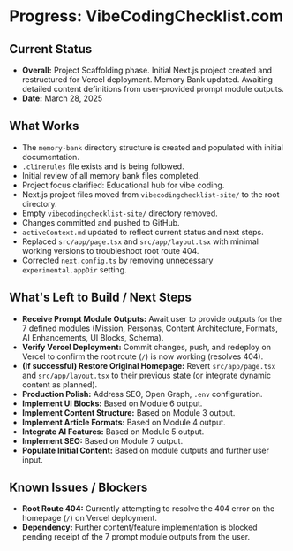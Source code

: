 # Progress: VibeCodingChecklist.com

## Current Status

*   **Overall:** Project Scaffolding phase. Initial Next.js project created and restructured for Vercel deployment. Memory Bank updated. Awaiting detailed content definitions from user-provided prompt module outputs.
*   **Date:** March 28, 2025

## What Works

*   The `memory-bank` directory structure is created and populated with initial documentation.
*   `.clinerules` file exists and is being followed.
*   Initial review of all memory bank files completed.
*   Project focus clarified: Educational hub for vibe coding.
*   Next.js project files moved from `vibecodingchecklist-site/` to the root directory.
*   Empty `vibecodingchecklist-site/` directory removed.
*   Changes committed and pushed to GitHub.
*   `activeContext.md` updated to reflect current status and next steps.
*   Replaced `src/app/page.tsx` and `src/app/layout.tsx` with minimal working versions to troubleshoot root route 404.
*   Corrected `next.config.ts` by removing unnecessary `experimental.appDir` setting.

## What's Left to Build / Next Steps

*   **Receive Prompt Module Outputs:** Await user to provide outputs for the 7 defined modules (Mission, Personas, Content Architecture, Formats, AI Enhancements, UI Blocks, Schema).
*   **Verify Vercel Deployment:** Commit changes, push, and redeploy on Vercel to confirm the root route (`/`) is now working (resolves 404).
*   **(If successful) Restore Original Homepage:** Revert `src/app/page.tsx` and `src/app/layout.tsx` to their previous state (or integrate dynamic content as planned).
*   **Production Polish:** Address SEO, Open Graph, `.env` configuration.
*   **Implement UI Blocks:** Based on Module 6 output.
*   **Implement Content Structure:** Based on Module 3 output.
*   **Implement Article Formats:** Based on Module 4 output.
*   **Integrate AI Features:** Based on Module 5 output.
*   **Implement SEO:** Based on Module 7 output.
*   **Populate Initial Content:** Based on module outputs and further user input.

## Known Issues / Blockers

*   **Root Route 404:** Currently attempting to resolve the 404 error on the homepage (`/`) on Vercel deployment.
*   **Dependency:** Further content/feature implementation is blocked pending receipt of the 7 prompt module outputs from the user.
